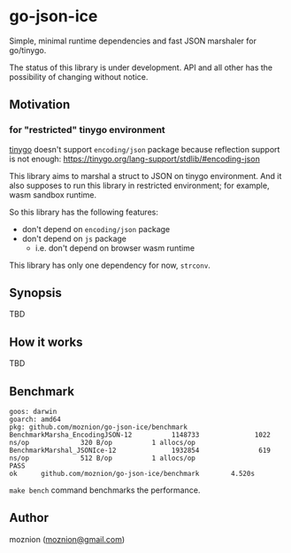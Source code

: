 # go-json-ice

Simple, minimal runtime dependencies and fast JSON marshaler for go/tinygo.

The status of this library is under development. API and all other has the possibility of changing without notice.

## Motivation

### for "restricted" tinygo environment

[tinygo](https://github.com/tinygo-org/tinygo) doesn't support `encoding/json` package because reflection support is not enough: https://tinygo.org/lang-support/stdlib/#encoding-json

This library aims to marshal a struct to JSON on tinygo environment. And it also supposes to run this library in restricted environment; for example, wasm sandbox runtime.

So this library has the following features:

- don't depend on `encoding/json` package
- don't depend on `js` package
  - i.e. don't depend on browser wasm runtime

This library has only one dependency for now, `strconv`.

## Synopsis

TBD

## How it works

TBD

## Benchmark

```
goos: darwin
goarch: amd64
pkg: github.com/moznion/go-json-ice/benchmark
BenchmarkMarsha_EncodingJSON-12          1148733              1022 ns/op             320 B/op          1 allocs/op
BenchmarkMarshal_JSONIce-12              1932854               619 ns/op             512 B/op          1 allocs/op
PASS
ok      github.com/moznion/go-json-ice/benchmark        4.520s
```

`make bench` command benchmarks the performance.

## Author

moznion (<moznion@gmail.com>)

